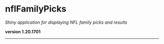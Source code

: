 # nflFamilyPicks

*Shiny application for displaying NFL family picks and results*

**version 1.20.1701**

----------
